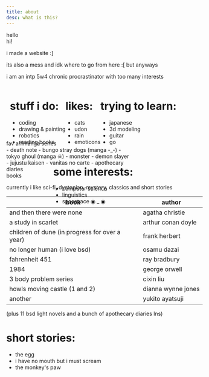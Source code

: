 ```yaml
---
title: about
desc: what is this?
---
```


<div class='card' markdown='1' style="width: 460px;">
<div class='head' markdown='1'>hello</div>
<div class='card_body' markdown='1' style="height: 270px;">
hi!

i made a website :]

its also a mess and idk where to go from here :[ but anyways

i am an intp 5w4 chronic procrastinator with too many interests

<div markdown='1' style="display: flex; flex-wrap: wrap; justify-content: center; margin: 0px 0px 1em 0px;">
<div class='subsection' markdown='1'>

# stuff i do:

- coding
- drawing & painting
- robotics
- reading books
</div>

<div class='subsection' markdown='1'>

# likes:

- cats
- udon
- rain
- emoticons
</div>

<div class='subsection' markdown='1'>

# trying to learn:

- japanese
- 3d modeling
- guitar
- go
</div>

<div class='subsection' markdown='1'>

# some interests:

- computer science
- linguistics
- spaaaaace ⁭◉ _ ◉
</div>
</div>

</div>
</div>

<div class='card' markdown='1' style="width: 330px; left:430px; top:-120px; z-index:1">
<div class='head' markdown='1'>fav animanga series</div>
<div class='card_body' markdown='1'>
- death note
- bungo stray dogs (manga -_-)
- tokyo ghoul (manga ☠)
- monster
- demon slayer
- jujustu kaisen
- vanitas no carte
- apothecary diaries
</div>
</div>

<div class='card' markdown='1' style="width: 520px; left:150px; top:-150px;">
<div class='head' markdown='1'>books</div>
<div class='card_body' markdown='1' style="height: 400px;">

currently i like sci-fi, dystopian, mystery, classics and short stories

| book                                           | author             |
|------------------------------------------------|--------------------|
| and then there were none                       | agatha christie    |
| a study in scarlet                             | arthur conan doyle |
| children of dune (in progress for over a year) | frank herbert      |
| no longer human (i love bsd)                   | osamu dazai        |
| fahrenheit 451                                 | ray bradbury       |
| 1984                                           | george orwell      |
| 3 body problem series                          | cixin liu          |
| howls moving castle (1 and 2)                  | dianna wynne jones |
| another                                        | yukito ayatsuji    |

(plus 11 bsd light novels and a bunch of apothecary diaries lns)

# short stories:

- the egg
- i have no mouth but i must scream
- the monkey's paw

</div>
</div>